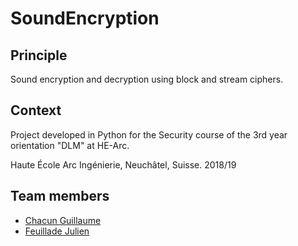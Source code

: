 # SoundEncryption
## Principle
Sound encryption and decryption using block and stream ciphers.

## Context
Project developed in Python for the Security course of the 3rd year orientation "DLM" at HE-Arc.

Haute École Arc Ingénierie, Neuchâtel, Suisse. 2018/19

## Team members
  * [Chacun Guillaume](https://github.com/ChacunGu)
  * [Feuillade Julien](https://github.com/Royejul)
